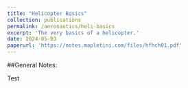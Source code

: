 ```yaml
---
title: "Helicopter Basics"
collection: publications
permalink: /aeronautics/heli-basics
excerpt: 'The very basics of a helicopter.'
date: 2024-05-03
paperurl: 'https://notes.mapletini.com/files/hfhch01.pdf'
---
```


##General Notes:

Test
